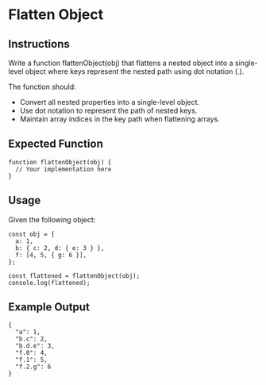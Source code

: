 # Flatten Object

## Instructions
Write a function flattenObject(obj) that flattens a nested object into a single-level object where keys represent the nested path using dot notation (.).

The function should:

- Convert all nested properties into a single-level object.
- Use dot notation to represent the path of nested keys.
- Maintain array indices in the key path when flattening arrays.

## Expected Function
```
function flattenObject(obj) {
  // Your implementation here
}
```

## Usage
Given the following object:

```
const obj = {
  a: 1,
  b: { c: 2, d: { e: 3 } },
  f: [4, 5, { g: 6 }],
};

const flattened = flattenObject(obj);
console.log(flattened);
```

## Example Output
```
{
  "a": 1,
  "b.c": 2,
  "b.d.e": 3,
  "f.0": 4,
  "f.1": 5,
  "f.2.g": 6
}
```
